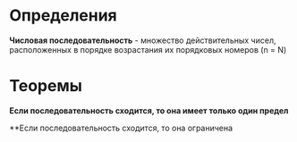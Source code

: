 # Определения

**Числовая последовательность** - множество действительных чисел, расположенных в порядке возрастания их порядковых номеров (n = N)



# Теоремы

**Если последовательность сходится, то она имеет только один предел**

**Если последовательность сходится, то она ограничена

